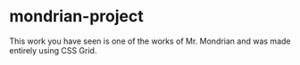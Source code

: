 # mondrian-project
This work you have seen is one of the works of Mr. Mondrian and was made entirely using CSS Grid.

